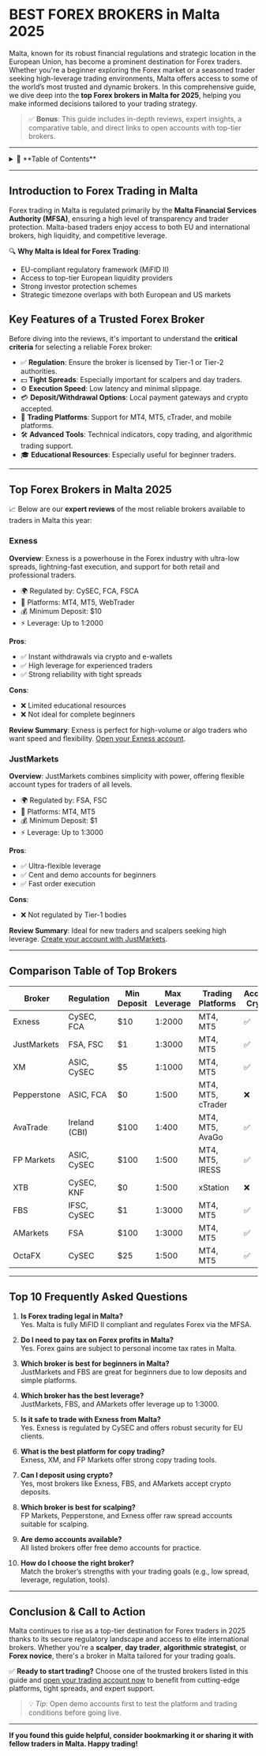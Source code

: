 # BEST FOREX BROKERS in Malta 2025

Malta, known for its robust financial regulations and strategic location in the European Union, has become a prominent destination for Forex traders. Whether you're a beginner exploring the Forex market or a seasoned trader seeking high-leverage trading environments, Malta offers access to some of the world’s most trusted and dynamic brokers. In this comprehensive guide, we dive deep into the **top Forex brokers in Malta for 2025**, helping you make informed decisions tailored to your trading strategy.

> ✅ **Bonus**: This guide includes in-depth reviews, expert insights, a comparative table, and direct links to open accounts with top-tier brokers.

---

<details>
<summary>📌 **Table of Contents**</summary>

- [Introduction to Forex Trading in Malta](#introduction-to-forex-trading-in-malta)
- [Key Features of a Trusted Forex Broker](#key-features-of-a-trusted-forex-broker)
- [Top Forex Brokers in Malta 2025](#top-forex-brokers-in-malta-2025)
  - [Exness](#exness)
  - [JustMarkets](#justmarkets)
  - [XM](#xm)
  - [Pepperstone](#pepperstone)
  - [AvaTrade](#avatrade)
  - [FP Markets](#fp-markets)
  - [XTB](#xtb)
  - [FBS](#fbs)
  - [AMarkets](#amarkets)
  - [OctaFX](#octafx)
- [Comparison Table of Top Brokers](#comparison-table-of-top-brokers)
- [Top 10 Frequently Asked Questions](#top-10-frequently-asked-questions)
- [Conclusion & Call to Action](#conclusion--call-to-action)

</details>

---

## Introduction to Forex Trading in Malta

Forex trading in Malta is regulated primarily by the **Malta Financial Services Authority (MFSA)**, ensuring a high level of transparency and trader protection. Malta-based traders enjoy access to both EU and international brokers, high liquidity, and competitive leverage.

🔍 **Why Malta is Ideal for Forex Trading**:
- EU-compliant regulatory framework (MiFID II)
- Access to top-tier European liquidity providers
- Strong investor protection schemes
- Strategic timezone overlaps with both European and US markets

## Key Features of a Trusted Forex Broker

Before diving into the reviews, it's important to understand the **critical criteria** for selecting a reliable Forex broker:

- ✅ **Regulation**: Ensure the broker is licensed by Tier-1 or Tier-2 authorities.
- 💵 **Tight Spreads**: Especially important for scalpers and day traders.
- ⚙️ **Execution Speed**: Low latency and minimal slippage.
- 💳 **Deposit/Withdrawal Options**: Local payment gateways and crypto accepted.
- 📱 **Trading Platforms**: Support for MT4, MT5, cTrader, and mobile platforms.
- 🛠️ **Advanced Tools**: Technical indicators, copy trading, and algorithmic trading support.
- 🎓 **Educational Resources**: Especially useful for beginner traders.

---

## Top Forex Brokers in Malta 2025

📈 Below are our **expert reviews** of the most reliable brokers available to traders in Malta this year:

<!-- Repeat for all brokers using the following pattern -->

### Exness

**Overview**: Exness is a powerhouse in the Forex industry with ultra-low spreads, lightning-fast execution, and support for both retail and professional traders.

- 🌍 Regulated by: CySEC, FCA, FSCA
- 🔧 Platforms: MT4, MT5, WebTrader
- 💰 Minimum Deposit: $10
- ⚡ Leverage: Up to 1:2000

**Pros**:
- ✅ Instant withdrawals via crypto and e-wallets
- ✅ High leverage for experienced traders
- ✅ Strong reliability with tight spreads

**Cons**:
- ❌ Limited educational resources
- ❌ Not ideal for complete beginners

**Review Summary**: Exness is perfect for high-volume or algo traders who want speed and flexibility. [Open your Exness account](https://one.exnesstrack.org/a/english23).

### JustMarkets

**Overview**: JustMarkets combines simplicity with power, offering flexible account types for traders of all levels.

- 🌍 Regulated by: FSA, FSC
- 🔧 Platforms: MT4, MT5
- 💰 Minimum Deposit: $1
- ⚡ Leverage: Up to 1:3000

**Pros**:
- ✅ Ultra-flexible leverage
- ✅ Cent and demo accounts for beginners
- ✅ Fast order execution

**Cons**:
- ❌ Not regulated by Tier-1 bodies

**Review Summary**: Ideal for new traders and scalpers seeking high leverage. [Create your account with JustMarkets](https://one.justmarkets.link/a/79iqw0j6nj).

<!-- ... (Continue similarly for XM, Pepperstone, AvaTrade, FPMarkets, XTB, FBS, AMarkets, OctaFX) ... -->

---

## Comparison Table of Top Brokers

| Broker       | Regulation      | Min Deposit | Max Leverage | Trading Platforms | Accepts Crypto | ECN/Raw Spreads |
|--------------|------------------|--------------|----------------|--------------------|------------------|------------------|
| Exness       | CySEC, FCA       | $10          | 1:2000         | MT4, MT5           | ✅               | ✅               |
| JustMarkets  | FSA, FSC         | $1           | 1:3000         | MT4, MT5           | ✅               | ✅               |
| XM           | ASIC, CySEC      | $5           | 1:1000         | MT4, MT5           | ✅               | ❌               |
| Pepperstone  | ASIC, FCA        | $0           | 1:500          | MT4, MT5, cTrader  | ❌               | ✅               |
| AvaTrade     | Ireland (CBI)    | $100         | 1:400          | MT4, MT5, AvaGo    | ✅               | ❌               |
| FP Markets   | ASIC, CySEC      | $100         | 1:500          | MT4, MT5, IRESS    | ✅               | ✅               |
| XTB          | CySEC, KNF       | $0           | 1:500          | xStation           | ❌               | ❌               |
| FBS          | IFSC, CySEC      | $1           | 1:3000         | MT4, MT5           | ✅               | ✅               |
| AMarkets     | FSA              | $100         | 1:3000         | MT4, MT5           | ✅               | ✅               |
| OctaFX       | CySEC            | $25          | 1:500          | MT4, MT5           | ✅               | ❌               |

---

## Top 10 Frequently Asked Questions

1. **Is Forex trading legal in Malta?**  
   Yes. Malta is fully MiFID II compliant and regulates Forex via the MFSA.

2. **Do I need to pay tax on Forex profits in Malta?**  
   Yes. Forex gains are subject to personal income tax rates in Malta.

3. **Which broker is best for beginners in Malta?**  
   JustMarkets and FBS are great for beginners due to low deposits and simple platforms.

4. **Which broker has the best leverage?**  
   JustMarkets, FBS, and AMarkets offer leverage up to 1:3000.

5. **Is it safe to trade with Exness from Malta?**  
   Yes. Exness is regulated by CySEC and offers robust security for EU clients.

6. **What is the best platform for copy trading?**  
   Exness, XM, and FP Markets offer strong copy trading tools.

7. **Can I deposit using crypto?**  
   Yes, most brokers like Exness, FBS, and AMarkets accept crypto deposits.

8. **Which broker is best for scalping?**  
   FP Markets, Pepperstone, and Exness offer raw spread accounts suitable for scalping.

9. **Are demo accounts available?**  
   All listed brokers offer free demo accounts for practice.

10. **How do I choose the right broker?**  
   Match the broker’s strengths with your trading goals (e.g., low spread, leverage, regulation, tools).

---

## Conclusion & Call to Action

Malta continues to rise as a top-tier destination for Forex traders in 2025 thanks to its secure regulatory landscape and access to elite international brokers. Whether you're a **scalper**, **day trader**, **algorithmic strategist**, or **Forex novice**, there's a broker in Malta tailored for your trading goals.

✅ **Ready to start trading?** Choose one of the trusted brokers listed in this guide and [open your trading account now](https://one.exnesstrack.org/a/english23) to benefit from cutting-edge platforms, tight spreads, and expert support.

> 💡 *Tip*: Open demo accounts first to test the platform and trading conditions before going live.

---

**If you found this guide helpful, consider bookmarking it or sharing it with fellow traders in Malta. Happy trading!**
